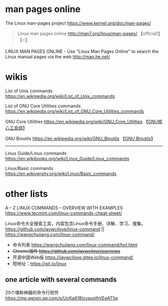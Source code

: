 
# man pages online

The Linux man-pages project https://www.kernel.org/doc/man-pages/
> Linux man pages online http://man7.org/linux/man-pages/   【official!】【:star:】

LINUX MAN PAGES ONLINE - Use "Linux Man Pages Online" to search the Linux manual pages via the web http://man.he.net/

# wikis

List of Unix commands https://en.wikipedia.org/wiki/List_of_Unix_commands

List of GNU Core Utilities commands https://en.wikipedia.org/wiki/List_of_GNU_Core_Utilities_commands

GNU Core Utilities https://en.wikipedia.org/wiki/GNU_Core_Utilities 【[GNU核心工具组](https://zh.wikipedia.org/wiki/GNU%E6%A0%B8%E5%BF%83%E5%B7%A5%E5%85%B7%E7%BB%84)】

GNU Binutils https://en.wikipedia.org/wiki/GNU_Binutils 【[GNU Binutils](https://zh.wikipedia.org/wiki/GNU_Binutils)】

----------------------------------------------------------------------------------------------------

Linux Guide/Linux commands https://en.wikibooks.org/wiki/Linux_Guide/Linux_commands

Linux/Basic commands https://en.wikiversity.org/wiki/Linux/Basic_commands

# other lists

A – Z LINUX COMMANDS – OVERVIEW WITH EXAMPLES https://www.tecmint.com/linux-commands-cheat-sheet/

Linux命令大全搜索工具，内容包含Linux命令手册、详解、学习、搜集。 https://github.com/jaywcjlove/linux-command || https://wangchujiang.com/linux-command/
- 命令列表 https://wangchujiang.com/linux-command/hot.html
- ~~Chrome插件 https://github.com/jaywcjlove/oscnews~~
- 开源中国Web版 https://jaywcjlove.gitee.io/linux-command/
- 短地址：https://git.io/linux

## one article with several commands

20个堪称神器的命令行软件 https://mp.weixin.qq.com/s/UcKa618IzvpunlhVEeAT1w
